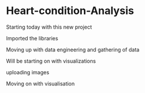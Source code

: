# Heart-condition-Analysis
Starting today with this new project


Imported the libraries

Moving up with data engineering and gathering of data

Will be starting on with visualizations

uploading images

Moving on with visualisation
